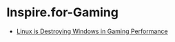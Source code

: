 # Inspire.for-Gaming
- [Linux is Destroying Windows in Gaming Performance](https://youtu.be/ajVvu9M2Y-I)
